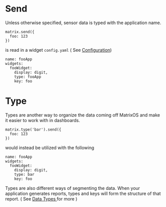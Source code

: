 # Send

Unless otherwise specified, sensor data is typed with the application name.

```
matrix.send({
  foo: 123
})
```

is read in a widget `config.yaml` ( See [Configuration](../Configuration/overview.md))

```
name: fooApp
widgets:
  fooWidget:
    display: digit,
    type: fooApp
    key: foo
```


# Type
Types are another way to organize the data coming off MatrixOS and make it easier to work with in dashboards.

```
matrix.type('bar').send({
  foo: 123
})
```
would instead be utilized with the following
```
name: fooApp
widgets:
  fooWidget:
    display: digit,
    type: bar
    key: foo
```

Types are also different ways of segmenting the data. When your application generates reports, types and keys will form the structure of that report. ( See [ Data Types ](../Configuration/datatypes.md) for more )

